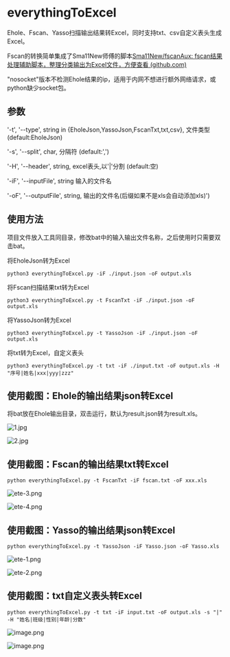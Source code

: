 # everythingToExcel
Ehole、Fscan、Yasso扫描输出结果转Excel，同时支持txt、csv自定义表头生成Excel。

Fscan的转换简单集成了Sma11New师傅的脚本[Sma11New/fscanAux: fscan结果处理辅助脚本，整理分类输出为Excel文件，方便查看 (github.com)](https://github.com/Sma11New/fscanAux)



"nosocket"版本不检测Ehole结果的ip，适用于内网不想进行额外网络请求，或python缺少socket包。

## 参数

'-t', '--type', string in {EholeJson,YassoJson,FscanTxt,txt,csv}, 文件类型(default:EholeJson)

'-s', '--split', char, 分隔符 (default:\',\')

'-H', '--header', string, excel表头,以\'|\'分割 (default:空)

'-iF', '--inputFile', string 输入的文件名

'-oF', '--outputFile', string, 输出的文件名(后缀如果不是xls会自动添加xls)')

## 使用方法

项目文件放入工具同目录，修改bat中的输入输出文件名称，之后使用时只需要双击bat。



将EholeJson转为Excel

```
python3 everythingToExcel.py -iF ./input.json -oF output.xls
```

将Fscan扫描结果txt转为Excel

```
python3 everythingToExcel.py -t FscanTxt -iF ./input.json -oF output.xls
```

将YassoJson转为Excel

```
python3 everythingToExcel.py -t YassoJson -iF ./input.json -oF output.xls
```

将txt转为Excel，自定义表头

```
python3 everythingToExcel.py -t txt -iF ./input.txt -oF output.xls -H "序号|姓名|xxx|yyy|zzz"
```

## 使用截图：Ehole的输出结果json转Excel

将bat放在Ehole输出目录，双击运行，默认为result.json转为result.xls。

![1.jpg](https://s2.loli.net/2022/07/14/rBTJ63Vmy8t2n1G.png)

![2.jpg](https://s2.loli.net/2022/07/14/E8L1IT5sYuPlpMN.png)

## 使用截图：Fscan的输出结果txt转Excel

```
python everythingToExcel.py -t FscanTxt -iF fscan.txt -oF xxx.xls
```

![ete-3.png](https://s2.loli.net/2023/07/25/pKYv49QfNaLxb2u.png)

![ete-4.png](https://s2.loli.net/2023/07/25/6TQ8SXgB1voci5V.png)

## 使用截图：Yasso的输出结果json转Excel

```
python everythingToExcel.py -t YassoJson -iF Yasso.json -oF Yasso.xls
```

![ete-1.png](https://s2.loli.net/2023/07/25/1QbZMlAWuVsRmYf.png)

![ete-2.png](https://s2.loli.net/2023/07/25/CNcSlmtkdVDQwH2.png)

## 使用截图：txt自定义表头转Excel

```
python everythingToExcel.py -t txt -iF input.txt -oF output.xls -s "|" -H "姓名|班级|性别|年龄|分数"
```

![image.png](https://s2.loli.net/2023/04/23/ANpamkgPBXSTxsO.png)

![image.png](https://s2.loli.net/2023/04/23/BWsgpdyYD9tki45.png)



